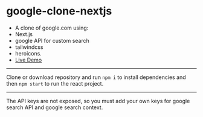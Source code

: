 # google-clone-nextjs

- A clone of google.com using:
- Next.js
- google API for custom search
- tailwindcss
- heroicons.
- [Live Demo](https://gcmdezign.com/react/google-clone/)

***

Clone or download repository and run `npm i` to install dependencies and then `npm start` to run the react project.
***
The API keys are not exposed, so you must add your own keys for google search API and google search context.
